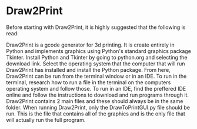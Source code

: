 # Draw2Print

Before starting with Draw2Print, it is highly suggested that the following
is read:

Draw2Print is a gcode generator for 3d printing. It is create entirely in Python
and implements graphics using Python's standard graphics package Tkinter. Install
Python and Tkinter by going to python.org and selecting the download link. Select
the operating system that the computer that will run Draw2Print has installed and 
install the Python package. From here, Draw2Print can be run from the terminal
window or in an IDE. To run in the terminal, research how to run a file in the
terminal on the computers operating system and follow those. To run in an IDE,
find the preffered IDE online and follow the instructions to download and run
programs through it. Draw2Print contains 2 main files and these should always be
in the same folder. When running Draw2Print, only the DrawToPrintGUI.py file
should be run. This is the file that contains all of the graphics and is the only
file that will actually run the full program.
